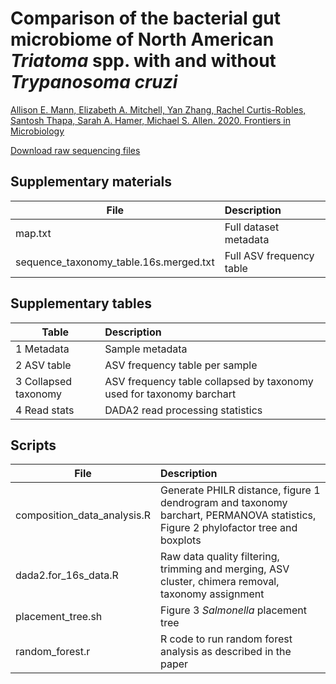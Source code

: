 # Comparison of the bacterial gut microbiome of North American *Triatoma* spp. with and without *Trypanosoma cruzi*

[Allison E. Mann, Elizabeth A. Mitchell, Yan Zhang, Rachel Curtis-Robles, Santosh Thapa, Sarah A. Hamer, Michael S. Allen. 2020. Frontiers in Microbiology](https://www.frontiersin.org/articles/10.3389/fmicb.2020.00364/full)

[Download raw sequencing files](https://www.ebi.ac.uk/ena/data/view/PRJEB34484)

## Supplementary materials
| File        | Description           |
| ------------- |:-------------|
| map.txt | Full dataset metadata |
| sequence_taxonomy_table.16s.merged.txt | Full ASV frequency table |

## Supplementary tables
| Table        | Description           |
| ------------- |:-------------|
| 1 Metadata | Sample metadata |
| 2 ASV table | ASV frequency table per sample |
| 3 Collapsed taxonomy | ASV frequency table collapsed by taxonomy used for taxonomy barchart |
| 4 Read stats | DADA2 read processing statistics |

## Scripts

| File        | Description           |
| ------------- |:-------------|
| composition_data_analysis.R | Generate PHILR distance, figure 1 dendrogram and taxonomy barchart, PERMANOVA statistics, Figure 2 phylofactor tree and boxplots | 
| dada2.for_16s_data.R | Raw data quality filtering, trimming and merging, ASV cluster, chimera removal, taxonomy assignment |
| placement_tree.sh | Figure 3 *Salmonella* placement tree |
| random_forest.r | R code to run random forest analysis as described in the paper |
